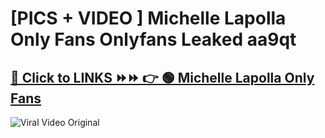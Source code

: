 
 # [PICS + VIDEO ] Michelle Lapolla Only Fans Onlyfans Leaked aa9qt

## <h2><a href="https://clipsfans.com/Michelle_Lapolla_Only_Fans&ref=git">🔗 Click to LINKS ⏩⏩ 👉 🟢 Michelle Lapolla Only Fans </a></h2>

<a href="https://clipsfans.com/Michelle_Lapolla_Only_Fans&ref=git" rel="nofollow" data-target="animated-image.originalLink"><img src="https://i.ibb.co.com/xMMVF88/686577567.gif" alt="Viral Video Original" style="max-width: 100%; display: inline-block;" data-target="animated-image.originalImage"></a>

